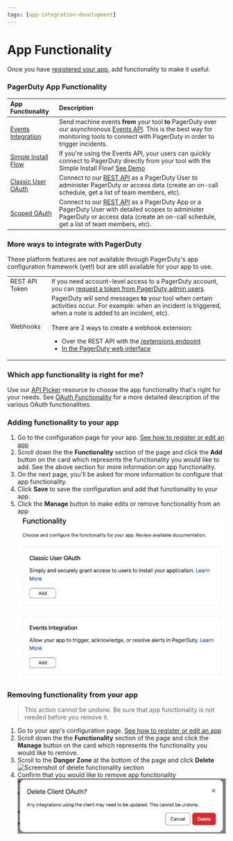 ```yaml
---
tags: [app-integration-development]
---
```


# App Functionality

Once you have [registered your app](../../docs/app-integration-development/03-Register-an-App.md), add functionality to make it useful.

### PagerDuty App Functionality


| App Functionality   | Description|
|:--------------------|:----------------------------------------|
| [Events Integration](../../docs/app-integration-development/06-Events-Integration.md) |  Send machine events **from** your tool **to** PagerDuty over our asynchronous [Events API](../../docs/events-API-v2/01-Overview.md). This is the best way for monitoring tools to connect with PagerDuty in order to trigger incidents. |
| [Simple Install Flow](../../docs/app-integration-development/06-Events-Integration.md#simple-install-flow-optional-but-recommended)|  If you're using the Events API, your users can quickly connect to PagerDuty directly from your tool with the Simple Install Flow! [See Demo](https://acme.pagerduty.dev) |
| [Classic User OAuth](../../docs/app-integration-development/08-OAuth-Functionality.md#classic-user-oauth)|  Connect to our [REST API](https://api-reference.pagerduty.com/) as a PagerDuty User to administer PagerDuty or access data (create an on-call schedule, get a list of team members, etc). |
| [Scoped OAuth](../../docs/app-integration-development/08-OAuth-Functionality.md#scoped-oauth)|  Connect to our [REST API](https://api-reference.pagerduty.com/) as a PagerDuty App or a PagerDuty User with detailed scopes to administer PagerDuty or access data (create an on-call schedule, get a list of team members, etc). |

### More ways to integrate with PagerDuty

These platform features are not available through PagerDuty's app configuration framework (yet!) but are still available for your app to use.

|    |    |
|--- |--- |
|REST API Token|If you need account-level access to a PagerDuty account, you can [request a token from PagerDuty admin users](https://support.pagerduty.com/docs/generating-api-keys#section-rest-api-keys).|
|Webhooks|PagerDuty will send messages **to** your tool when certain activities occur. For example: when an incident is triggered, when a note is added to an incident, etc). <br/><br/>There are 2 ways to create a webhook extension: <ul><li>Over the REST API with the [/extensions endpoint](https://api-reference.pagerduty.com/#!/Extensions/post_extensions) </li><li>[In the PagerDuty web interface](https://support.pagerduty.com/docs/webhooks)</li></ul>|


### Which app functionality is right for me?

Use our [API Picker](../../docs/app-integration-development/05-API-Picker.md) resource to choose the app functionality that's right for your needs. See [OAuth Functionality](../../docs/app-integration-development/08-OAuth-Functionality.md) for a more detailed description of the various OAuth functionalities.

### Adding functionality to your app

1. Go to the configuration page for your app. [See how to register or edit an app](../../docs/app-integration-development/03-Register-an-App.md)
2. Scroll down the the **Functionality** section of the page and click the **Add** button on the card which represents the functionality you would like to add. See the above section for more information on app functionality.
3. On the next page, you'll be asked for more information to configure that app functionality.
4. Click **Save** to save the configuration and add that functionality to your app.
5. Click the **Manage** button to make edits or remove functionality from an app
![Screenshot of app functionality management](../../assets/images/app_functionality.png)

### Removing functionality from your app

<!-- theme:warning -->
> This action cannot be undone. Be sure that app functionality is not needed before you remove it.

1. Go to your app's configuration page. [See how to register or edit an app](../../docs/app-integration-development/03-Register-an-App.md)
2. Scroll down the the **Functionality** section of the page and click the **Manage** button on the card which represents the functionality you would like to remove.
3. Scroll to the **Danger Zone** at the bottom of the page and click **Delete**
![Screenshot of delete functionality section](../../assets/images/delete_functionality.png)
4. Confirm that you would like to remove app functionality
![Screenshot of delete confirmation modal](../../assets/images/delete_confirm.png)

